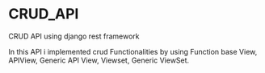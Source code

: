 # CRUD_API
CRUD API  using django rest framework

In this API i implemented crud Functionalities by using Function base View, APIView, Generic API View, Viewset, Generic ViewSet.
